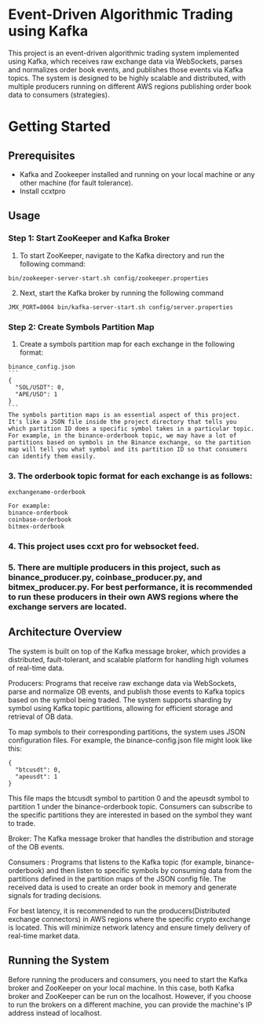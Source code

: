 
# Event-Driven Algorithmic Trading using Kafka
This project is an event-driven algorithmic trading system implemented using Kafka, which receives raw exchange data via WebSockets, parses and normalizes order book events, and publishes those events via Kafka topics. The system is designed to be highly scalable and distributed, with multiple producers running on different AWS regions publishing order book data to consumers (strategies). 

# Getting Started 

## Prerequisites
  * Kafka and Zookeeper installed and running on your local machine or any other machine (for fault tolerance).
  * Install ccxtpro

## Usage 
  ### Step 1: Start ZooKeeper and Kafka Broker
  1. To start ZooKeeper, navigate to the Kafka directory and run the following command:
  ```
  bin/zookeeper-server-start.sh config/zookeeper.properties
  ```
  2. Next, start the Kafka broker by running the following command
  ```
  JMX_PORT=8004 bin/kafka-server-start.sh config/server.properties 
  ```

  ### Step 2: Create Symbols Partition Map
  1. Create a symbols partition map for each exchange in the following format:
    
    binance_config.json
    ```
    {
      "SOL/USDT": 0,
      "APE/USD": 1
    }
    ```
    The symbols partition maps is an essential aspect of this project. It's like a JSON file inside the project directory that tells you which partition ID does a specific symbol takes in a particular topic. For example, in the binance-orderbook topic, we may have a lot of partitions based on symbols in the Binance exchange, so the partition map will tell you what symbol and its partition ID so that consumers can identify them easily.

### 3. The orderbook topic format for each exchange is as follows:

    exchangename-orderbook

    For example:
    binance-orderbook
    coinbase-orderbook
    bitmex-orderbook

### 4. This project uses ccxt pro for websocket feed.

### 5. There are multiple producers in this project, such as binance_producer.py, coinbase_producer.py, and bitmex_producer.py. For best performance, it is recommended to run these producers in their own AWS regions where the exchange servers are located.









## Architecture Overview

The system is built on top of the Kafka message broker, which provides a distributed, fault-tolerant, and scalable platform for handling high volumes of real-time data.

Producers: Programs that receive raw exchange data via WebSockets, parse and normalize OB events, and publish those events to Kafka topics based on the symbol being traded. The system supports sharding by symbol using Kafka topic partitions, allowing for efficient storage and retrieval of OB data.

To map symbols to their corresponding partitions, the system uses JSON configuration files. For example, the binance-config.json file might look like this:
```
{
  "btcusdt": 0,
  "apeusdt": 1
}
```
This file maps the btcusdt symbol to partition 0 and the apeusdt symbol to partition 1 under the binance-orderbook topic. Consumers can subscribe to the specific partitions they are interested in based on the symbol they want to trade.

Broker: The Kafka message broker that handles the distribution and storage of the OB events.

Consumers :  Programs that listens to the Kafka topic (for example, binance-orderbook) and then listen to specific symbols by consuming data from the partitions defined in the partition maps of the JSON config file. The received data is used to create an order book in memory and generate signals for trading decisions.

For best latency, it is recommended to run the producers(Distributed exchange connectors) in AWS regions where the specific crypto exchange is located. This will minimize network latency and ensure timely delivery of real-time market data.

## Running the System

Before running the producers and consumers, you need to start the Kafka broker and ZooKeeper on your local machine. In this case, both Kafka broker and ZooKeeper can be run on the localhost. However, if you choose to run the brokers on a different machine, you can provide the machine's IP address instead of localhost.






